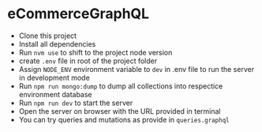 # eCommerceGraphQL

- Clone this project
- Install all dependencies
- Run `nvm use` to shift to the project node version
- create `.env` file in root of the project folder
- Assign `NODE_ENV` environment variable to `dev` in .env file to run the server in development mode
- Run `npm run mongo:dump` to dump all collections into respectice environment database
- Run `npm run dev` to start the server
- Open the server on browser with the URL provided in terminal
- You can try queries and mutations as provide in `queries.graphql`